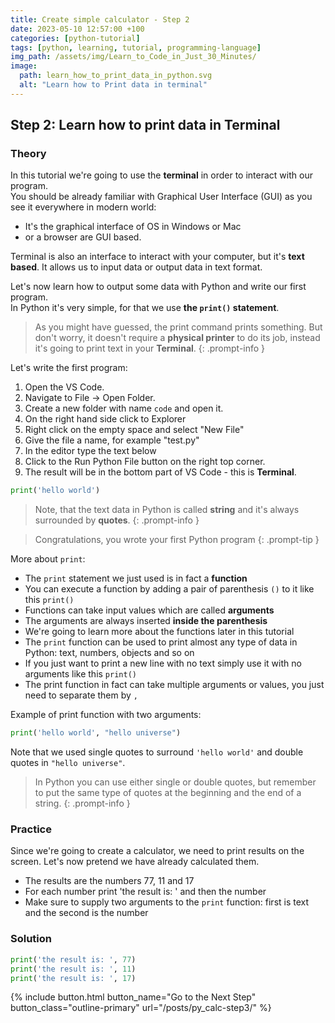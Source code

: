 ```yaml
--- 
title: Create simple calculator - Step 2
date: 2023-05-10 12:57:00 +100
categories: [python-tutorial]
tags: [python, learning, tutorial, programming-language]
img_path: /assets/img/Learn_to_Code_in_Just_30_Minutes/
image:
  path: learn_how_to_print_data_in_python.svg
  alt: "Learn how to Print data in terminal"
---
```


## Step 2: Learn how to print data in Terminal

### Theory

In this tutorial we're going to use the **terminal** in order to interact with our program.  
You should be already familiar with Graphical User Interface (GUI) as you see it everywhere in modern world: 
- It's the graphical interface of OS  in Windows or Mac
- or a browser are GUI based.  

Terminal is also an interface to interact with your computer, but it's **text based**. It allows us to input data or output data in text format. 

Let's now learn how to output some data with Python and write our first program.  
In Python it's very simple, for that we use **the `print()` statement**.

> As you might have guessed, the print command prints something. But don't worry, it doesn't require a **physical printer** to do its job, instead it's going to print text in your **Terminal**.
{: .prompt-info }

Let's write the first program:
1. Open the VS Code.
2. Navigate to File -> Open Folder. 
3. Create a new folder with name `code` and open it.
4. On the right hand side click to Explorer
5. Right click on the empty space and select "New File"
6. Give the file a name, for example "test.py"
7. In the editor type the text below 
8. Click to the Run Python File button on the right top corner.
9. The result will be in the bottom part of VS Code - this is **Terminal**.

```python
print('hello world') 
```

> Note, that the text data in Python is called **string** and it's always surrounded by **quotes**.
{: .prompt-info }

> Congratulations, you wrote your first Python program 
{: .prompt-tip }

More about `print`:
- The `print` statement we just used is in fact a **function**
- You can execute a function by adding a pair of parenthesis `()` to it like this `print()`
- Functions can take input values which are called **arguments**
- The arguments are always inserted **inside the parenthesis**
- We're going to learn more about the functions later in this tutorial
- The `print` function can be used to print almost any type of data in Python: text, numbers, objects and so on
- If you just want to print a new line with no text simply use it with no arguments like this `print()`
- The print function in fact can take multiple arguments or values, you just need to separate them by `,`

Example of print function with two arguments:

```python
print('hello world', "hello universe") 
```

Note that we used single quotes to surround `'hello world'` and double quotes in `"hello universe"`. 
> In Python you can use either single or double quotes, but remember to put the same type of quotes at the beginning and the end of a string.
{: .prompt-info }

### Practice 

Since we're going to create a calculator, we need to print results on the screen. Let's now pretend we have already calculated them. 

- The results are the numbers 77, 11 and 17
- For each number print 'the result is: ' and then the number
- Make sure to supply two arguments to the `print` function: first is text and the second is the number

### Solution

```python
print('the result is: ', 77)
print('the result is: ', 11)
print('the result is: ', 17)
```

 {% include button.html button_name="Go to the Next Step" button_class="outline-primary" url="/posts/py_calc-step3/" %}